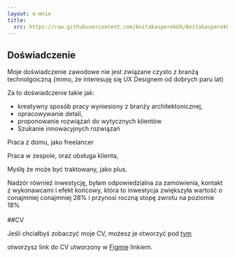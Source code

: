 ```yaml
---
layout: o-mnie
title:
  src: https://raw.githubusercontent.com/AnitakasperekUX/AnitakasperekUX.github.io/main/assets/img/profile-pic%402x.jpg 
---
```

## Doświadczenie

Moje doświadczenie zawodowe nie jest związane czysto z branżą technolgoiczną (mimo, że interesuję się UX Designem od dobrych paru lat) 

Za to doświadczenie takie jak: 
-  kreatywny sposób pracy wyniesiony z branży architektonicznej,
-  opracowywanie detali, 
- proponowanie rozwiązań do wytycznych klientów
- Szukanie innowacyjnych rozwiązań

Praca z domu, jako freelancer

Praca w zespole, oraz obsługa klienta,

Myślę że może być traktowany, jako plus. 

Nadzór również inwestycję, byłam odpowiedzialna za zamówienia, kontakt z wykonawcami i efekt końcowy, która to inwestycja zwiększyła wartość o conajmniej conajmniej 28%  i przynosi roczną stopę zwrotu na poziomie 18%
<br />
<br>
##CV

Jeśli chciałbyś zobaczyć moje CV, możesz je otworzyć pod [tym](https://drive.google.com/file/d/1hEogPlysEIRWZVdXuUgcO1zGA7fMLJJW/view?usp=sharing)

otworzysz link do CV utworzony w [Figmie](https://www.figma.com/proto/hi6MsvVflNzFSG0QDNcBaK/Anita_Kasperek_CV?node-id=73%3A66&scaling=min-zoom&page-id=71%3A0) linkiem.


